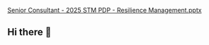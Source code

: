 [Senior Consultant - 2025 STM PDP - Resilience Management.pptx](https://github.com/user-attachments/files/19295740/Senior.Consultant.-.2025.STM.PDP.-.Resilience.Management.pptx)
## Hi there 👋

<!--
**bisher1989/bisher1989** is a ✨ _special_ ✨ repository because its `bisher1989` (this file) appears on your GitHub profile.

Here are some ideas to get you started:

- 🔭 I’m currently working on ...
- 🌱 I’m currently learning ...
- 👯 I’m looking to collaborate on ...
- 🤔 I’m looking for help with ...
- 💬 Ask me about ...
- 📫 How to reach me: ...
- 😄 Pronouns: ...
- ⚡ Fun fact: ...
-->
